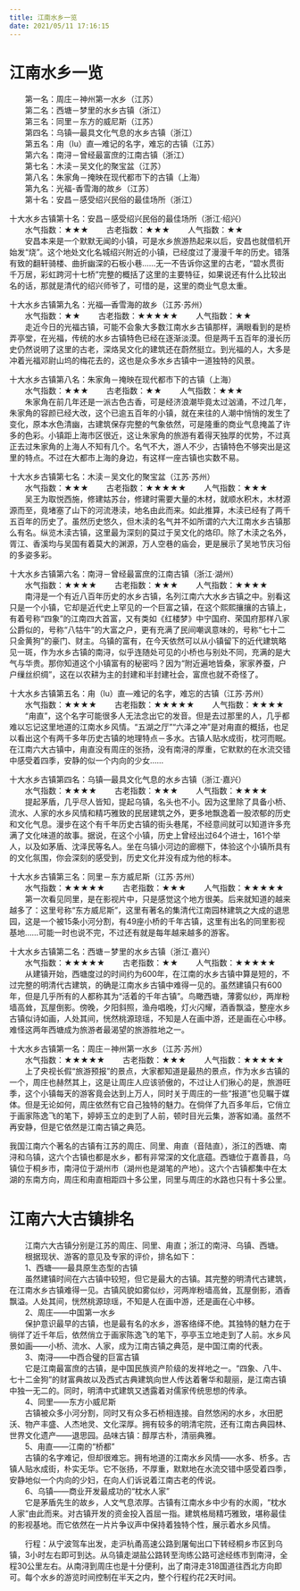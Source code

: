 ```yaml
---
title: 江南水乡一览  
date: 2021/05/11 17:16:15  
---
```

  
# 江南水乡一览  
&emsp;&emsp;第一名：周庄－神州第一水乡（江苏）  
&emsp;&emsp;第二名：西塘－梦里的水乡古镇（浙江）  
&emsp;&emsp;第三名：同里－东方的威尼斯（江苏）  
&emsp;&emsp;第四名：乌镇—最具文化气息的水乡古镇（浙江）  
&emsp;&emsp;第五名：甪（lu）直—难记的名字，难忘的古镇（江苏）  
&emsp;&emsp;第六名：南浔－曾经最富庶的江南古镇（浙江）  
&emsp;&emsp;第七名：木渎－吴文化的聚宝盆（江苏）  
&emsp;&emsp;第八名：朱家角－掩映在现代都市下的古镇（上海）  
&emsp;&emsp;第九名：光福-香雪海的故乡（江苏）  
&emsp;&emsp;第十名：安昌－感受绍兴民俗的最佳场所（浙江）  

十大水乡古镇第十名：安昌－感受绍兴民俗的最佳场所（浙江·绍兴）  
&emsp;&emsp;水气指数：★★★
&emsp;&emsp;古老指数：★★★
&emsp;&emsp;人气指数：★★  
&emsp;&emsp;安昌本来是一个默默无闻的小镇，可是水乡旅游热起来以后，安昌也就借机开始发“烧”。这个地处文化名城绍兴附近的小镇，已经度过了漫漫千年的历史。错落有致的翻轩骑楼、曲折幽深的石板小巷……无一不告诉你这里的古老，“碧水贯街千万居，彩虹跨河十七桥”完整的概括了这里的主要特征，如果说还有什么比较出名的话，那就是清代的绍兴师爷了，可惜的是，这里的商业气息太重。  
  
十大水乡古镇第九名：光福—香雪海的故乡（江苏·苏州）  
&emsp;&emsp;水气指数：★★
&emsp;&emsp;古老指数：★★★★★
&emsp;&emsp;人气指数：★★  
&emsp;&emsp;走近今日的光福古镇，可能不会象大多数江南水乡古镇那样，满眼看到的是桥弄亭堂，在光福，传统的水乡古镇特色已经在逐渐淡漠。但是两千五百年的漫长历史仍然说明了这里的古老，深烙吴文化的建筑还在蔚然挺立。到光福的人，大多是冲着光福邓尉山坞的梅花去的，这也是众多水乡古镇中一道独特的风景。  
  
十大水乡古镇第八名：朱家角－掩映在现代都市下的古镇（上海）  
&emsp;&emsp;水气指数：★★★
&emsp;&emsp;古老指数：★★
&emsp;&emsp;人气指数：★★★  
&emsp;&emsp;朱家角在前几年还是一派古色古香，可是经济浪潮毕竟太过汹涌，不过几年，朱家角的容颜已经大改，这个已逾五百年的小镇，就在来往的人潮中悄悄的发生了变化，原本水色清幽，古建筑保存完整的气象依然，可是隆重的商业气息掩盖了许多的色彩。小镇距上海市区很近，这让朱家角的旅游有着得天独厚的优势，不过真正去过朱家角的上海人不知有几个。名气不大，游人不少，古镇特色不够突出是这里的特点。不过在大都市上海的身边，有这样一座古镇也实数不易。  
  
十大水乡古镇第七名：木渎－吴文化的聚宝盆（江苏·苏州）  
&emsp;&emsp;水气指数：★★★
&emsp;&emsp;古老指数：★★★★★
&emsp;&emsp;人气指数：★★★  
&emsp;&emsp;吴王为取悦西施，修建姑苏台，修建时需要大量的木材，就顺水积木，木材源源而至，竟堵塞了山下的河流港渎，地名由此而来。如此推算，木渎已经有了两千五百年的历史了。虽然历史悠久，但木渎的名气并不如所谓的六大江南水乡古镇那么有名。纵览木渎古镇，这里最为深刻的莫过于吴文化的烙印。除了木渎之名外，胥江、香溪均与吴国有着莫大的渊源，万人空巷的庙会，更是展示了吴地节庆习俗的多姿多彩。  
  
十大水乡古镇第六名：南浔－曾经最富庶的江南古镇（浙江·湖州）  
&emsp;&emsp;水气指数：★★★★
&emsp;&emsp;古老指数：★★★
&emsp;&emsp;人气指数：★★★★  
&emsp;&emsp;南浔是一个有近八百年历史的水乡古镇，名列江南六大水乡古镇之中。别看这只是一个小镇，它却是近代史上罕见的一个巨富之镇，在这个熙熙攘攘的古镇上，有着号称“四象”的江南四大首富，又有类如《红楼梦》中宁国府、荣国府那样八家公爵似的，号称“八牯牛”的大富之户，更有充满了民间嘲讽意味的，号称“七十二只金黄狗”的豪门、财主。乌镇的富有，在今天依然可以从小镇留下的近代建筑略见一斑，作为水乡古镇的南浔，似乎连随处可见的小桥也与别处不同，充满的是大气与华贵。那你知道这个小镇富有的秘密吗？因为“附近遍地皆桑，家家养蚕，户户缫丝织绸”，这在以农耕为主的封建和半封建社会，富庶也就不奇怪了。  
  
十大水乡古镇第五名：甪（lu）直—难记的名字，难忘的古镇（江苏·苏州）  
&emsp;&emsp;水气指数：★★★★
&emsp;&emsp;古老指数：★★★★★
&emsp;&emsp;人气指数：★★★★  
&emsp;&emsp;“甪直”，这个名字可能很多人无法念出它的发音。但是去过那里的人，几乎都难以忘记这里地道的江南水乡风情。“五湖之厅”“六泽之冲”是对甪直的概括，也足以看出这个有两千多年历史古镇的地理特点－多水。古镇人贴水成街，枕河而眠。在江南六大古镇中，甪直没有周庄的张扬，没有南浔的厚重，它默默的在水流交错中感受着四季，安静的似一个内向的少女……  
  
十大水乡古镇第四名：乌镇—最具文化气息的水乡古镇（浙江·嘉兴）  
&emsp;&emsp;水气指数：★★★★
&emsp;&emsp;古老指数：★★★
&emsp;&emsp;人气指数：★★★★  
&emsp;&emsp;提起茅盾，几乎尽人皆知，提起乌镇，名头也不小。因为这里除了具备小桥、流水、人家的水乡风情和精巧雅致的民居建筑之外，更多地飘逸着一股浓郁的历史和文化气息。漫步在这个有千年历史古镇的街头巷尾，不经意间就可以知道许多充满了文化味道的故事。据说，在这个小镇，历史上曾经出过64个进士，161个举人，以及如茅盾、沈泽民等名人。坐在乌镇小河边的廊棚下，体验这个小镇所具有的文化氛围，你会深刻的感受到，历史文化并没有成为他的标本。  
  
十大水乡古镇第三名：同里－东方威尼斯（江苏·苏州）  
&emsp;&emsp;水气指数：★★★★★
&emsp;&emsp;古老指数：★★★
&emsp;&emsp;人气指数：★★★★★  
&emsp;&emsp;第一次看见同里，是在影视片中，只是感觉这个地方很美。后来就知道的越来越多了：这里号称“东方威尼斯”，这里有著名的集清代江南园林建筑之大成的退思园，这是一个被15条小河分割，有49座小桥的千年古镇，这里有出名的同里影视基地……可能一时也说不完，不过还有就是每年越来越多的游客。  
  
十大水乡古镇第二名：西塘－梦里的水乡古镇（浙江·嘉兴）  
&emsp;&emsp;水气指数：★★★★★
&emsp;&emsp;古老指数：★★
&emsp;&emsp;人气指数：★★★★★  
&emsp;&emsp;从建镇开始，西塘度过的时间约为600年，在江南的水乡古镇中算是短的，不过完整的明清代古建筑，的确是江南水乡古镇中难得一见的。虽然建镇只有600年，但是几乎所有的人都称其为“活着的千年古镇”。鸟瞰西塘，薄雾似纱，两岸粉墙高耸，瓦屋倒影。傍晚，夕阳斜照，渔舟唱晚，灯火闪耀，酒香飘溢，整座水乡古镇似诗如画，人处其间，恍然桃源琼瑶，不知是人在画中游，还是画在心中移。难怪这两年西塘成为旅游者最渴望的旅游胜地之一。  
  
十大水乡古镇第一名：周庄－神州第一水乡（江苏·苏州）  
&emsp;&emsp;水气指数：★★★★★
&emsp;&emsp;古老指数：★★★
&emsp;&emsp;人气指数：★★★★★  
&emsp;&emsp;上了央视长假“旅游预报”的景点，大家都知道是最热的景点，作为水乡古镇的一个，周庄也赫然其上，这是让周庄人应该骄傲的，不过让人们揪心的是，旅游旺季，这个小镇每天的游客竟会达到上万人，同时关于周庄的一些“报道”也见瞩于媒体。但是无论如何，周庄依然有它自己独特的魅力。在倘佯了九百多年后，它俏立于画家陈逸飞的笔下，婷婷玉立的走到了人前，顿时目光云集，游客如涌。虽然不再安静，但是它依然是江南古镇之典范。  
  
我国江南六个著名的古镇有江苏的周庄、同里、甪直（音陆直），浙江的西塘、南浔和乌镇，这六个古镇也都是水乡，都有非常深的文化底蕴。西塘位于嘉善县，乌镇位于桐乡市，南浔位于湖州市（湖州也是湖笔的产地）。这六个古镇都集中在太湖的东南方向，周庄和甪直相距四十多公里，同里与周庄的水路也只有十多公里。  

# 江南六大古镇排名  
&emsp;&emsp;江南六大古镇分别是江苏的周庄、同里、甪直；浙江的南浔、乌镇、西塘。  
&emsp;&emsp;根据现状、游客的意见及专家的评价，排名如下：  
&emsp;&emsp;1、西塘——最具原生态型的古镇  
&emsp;&emsp;虽然建镇时间在六古镇中较短，但它是最大的古镇。其完整的明清代古建筑，在江南水乡古镇难得一见。古镇风貌如雾似纱，河两岸粉墙高耸，瓦屋倒影，酒香飘溢。人处其间，恍然桃源琼瑶，不知是人在画中游，还是画在心中移。  
&emsp;&emsp;2、周庄——中国第一水乡  
&emsp;&emsp;保护意识最早的古镇，也是最有名的水乡，游客络绎不绝。其独特的魅力在于徜徉了近千年后，依然俏立于画家陈逸飞的笔下，亭亭玉立地走到了人前。水乡风景如画——小桥、流水、人家，成为江南古镇之典范，是中国江南的代表。  
&emsp;&emsp;3、南浔——中西合璧的巨富古镇  
&emsp;&emsp;它是江南最富庶的古镇，是中国民族资产阶级的发祥地之一。“四象、八牛、七十二金狗”的财富典故以及西式古典建筑向世人传达着奢华和靓丽，是江南古镇中独一无二的。同时，明清中式建筑又透露着对儒家传统思想的传承。  
&emsp;&emsp;4、同里——东方小威尼斯  
&emsp;&emsp;古镇被众多小河分割，同时又有众多石桥相连接。自然悠闲的水乡，水田肥沃、物产丰盛、人杰地灵、文化深厚。拥有较多的明清宅院，还有江南古典园林、世界文化遗产——退思园。品味古镇：醇厚古朴，清丽典雅。  
&emsp;&emsp;5、甪直——江南的“桥都”  
&emsp;&emsp;古镇的名字难记，但却很难忘。拥有地道的江南水乡风情——水多、桥多。古镇人贴水成街，朴实无华。它不张扬，不厚重，默默地在水流交错中感受着四季，安静地似一个内向的少妇，在向人们诉说着江南古老的传说。  
&emsp;&emsp;6、乌镇——商业开发最成功的“枕水人家”  
&emsp;&emsp;它是茅盾先生的故乡，人文气息浓厚。古镇有江南水乡中少有的水阁，“枕水人家”由此而来。对古镇开发的资金投入首屈一指。建筑格局精巧雅致，堪称最佳的影视基地。而它依然在一片片争议声中保持着独特个性，展示着水乡风情。  
  
&emsp;&emsp;行程：从宁波驾车出发，走沪杭甬高速公路到屠甸出口下转经桐乡市区到乌镇，3小时左右即可到达。从乌镇走湖盐公路转至洵练公路可途经练市到南浔，全程30公里左右。从南浔到周庄也是十分便利，出了南浔走318国道往西北方向即可。每个水乡的游览时间控制在半天之内，整个行程约花2天时间。